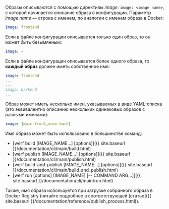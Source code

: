 Образы описываются с помощью директивы _image_: `image: <image name>`, с которой начинается описание образа в конфигурации.
Параметр _image name_ — строка с именем, по аналогии с именем образа в Docker:

```yaml
image: frontend
```

Если в файле конфигурации описывается только один образ, то он может быть безымянным:

```yaml
image: ~
```

Если в файле конфигурации описывается более одного образа, то **каждый образ** должен иметь собственное имя:

```yaml
image: frontend
...
---
image: backend
...
```

Образ может иметь несколько имен, указываемых в виде YAML-списка (это эквивалентно описанию нескольких одинаковых образов с разными именами):

```yaml
image: [main-front,main-back]
```

Имя образа может быть использовано в большинстве команд:
* [werf build \[IMAGE_NAME...\] \[options\]]({{ site.baseurl }}/documentation/cli/main/build.html)
* [werf publish \[IMAGE_NAME...\] \[options\]]({{ site.baseurl }}/documentation/cli/main/publish.html)
* [werf build-and-publish \[IMAGE_NAME...\] \[options\]]({{ site.baseurl }}/documentation/cli/main/build_and_publish.html)
* [werf run \[options\] \[IMAGE_NAME\] \[-- COMMAND ARG...\]]({{ site.baseurl }}/documentation/cli/main/run.html)

Также, имя образа используется при загрузке собранного образа в Docker Registry (читайте подробнее в соответствующей [статье]({{ site.baseurl }}/documentation/reference/publish_process.html)).
